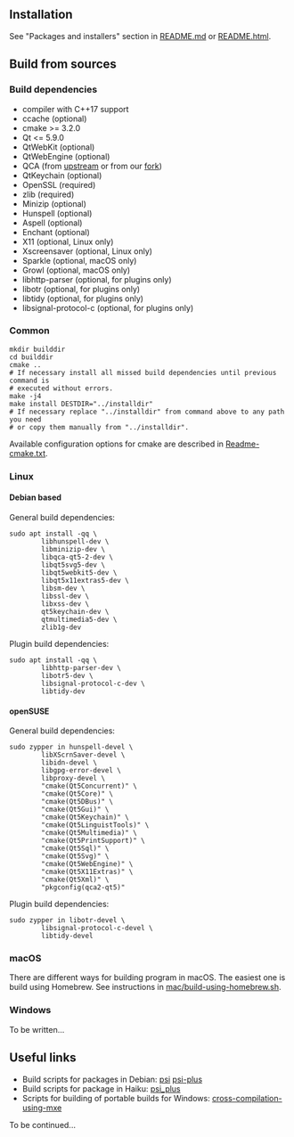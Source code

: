 ## Installation

See "Packages and installers" section in [README.md](README.md) or [README.html](README.html).


## Build from sources

### Build dependencies

* compiler with C++17 support
* ccache (optional)
* cmake >= 3.2.0
* Qt <= 5.9.0
* QtWebKit (optional)
* QtWebEngine (optional)
* QCA (from [upstream](https://api.kde.org/qca/html/) or from our [fork](https://github.com/psi-im/qca))
* QtKeychain (optional)
* OpenSSL (required)
* zlib (required)
* Minizip (optional)
* Hunspell (optional)
* Aspell (optional)
* Enchant (optional)
* X11 (optional, Linux only)
* Xscreensaver (optional, Linux only)
* Sparkle (optional, macOS only)
* Growl (optional, macOS only)
* libhttp-parser (optional, for plugins only)
* libotr (optional, for plugins only)
* libtidy (optional, for plugins only)
* libsignal-protocol-c (optional, for plugins only)

### Common

```shell
mkdir builddir
cd builddir
cmake ..
# If necessary install all missed build dependencies until previous command is
# executed without errors.
make -j4
make install DESTDIR="../installdir"
# If necessary replace "../installdir" from command above to any path you need
# or copy them manually from "../installdir".
```

Available configuration options for cmake are described in [Readme-cmake.txt](Readme-cmake.txt).

### Linux

#### Debian based

General build dependencies:

```shell
sudo apt install -qq \
        libhunspell-dev \
        libminizip-dev \
        libqca-qt5-2-dev \
        libqt5svg5-dev \
        libqt5webkit5-dev \
        libqt5x11extras5-dev \
        libsm-dev \
        libssl-dev \
        libxss-dev \
        qt5keychain-dev \
        qtmultimedia5-dev \
        zlib1g-dev
```

Plugin build dependencies:

```shell
sudo apt install -qq \
        libhttp-parser-dev \
        libotr5-dev \
        libsignal-protocol-c-dev \
        libtidy-dev
```

#### openSUSE

General build dependencies:

```shell
sudo zypper in hunspell-devel \
        libXScrnSaver-devel \
        libidn-devel \
        libgpg-error-devel \
        libproxy-devel \
        "cmake(Qt5Concurrent)" \
        "cmake(Qt5Core)" \
        "cmake(Qt5DBus)" \
        "cmake(Qt5Gui)" \
        "cmake(Qt5Keychain)" \
        "cmake(Qt5LinguistTools)" \
        "cmake(Qt5Multimedia)" \
        "cmake(Qt5PrintSupport)" \
        "cmake(Qt5Sql)" \
        "cmake(Qt5Svg)" \
        "cmake(Qt5WebEngine)" \
        "cmake(Qt5X11Extras)" \
        "cmake(Qt5Xml)" \
        "pkgconfig(qca2-qt5)"
```

Plugin build dependencies:

```shell
sudo zypper in libotr-devel \
        libsignal-protocol-c-devel \
        libtidy-devel
```


### macOS

There are different ways for building program in macOS. The easiest one is build using Homebrew. See instructions in [mac/build-using-homebrew.sh](mac/build-using-homebrew.sh).

### Windows

To be written...



## Useful links

* Build scripts for packages in Debian:
[psi](https://salsa.debian.org/xmpp-team/psi)
[psi-plus](https://salsa.debian.org/xmpp-team/psi-plus)
* Build scripts for package in Haiku:
[psi_plus](https://github.com/haikuports/haikuports/tree/master/net-im/psi_plus)
* Scripts for building of portable builds for Windows:
[cross-compilation-using-mxe](https://github.com/psi-plus/maintenance/tree/master/scripts/win32/cross-compilation-using-mxe)

To be continued...

